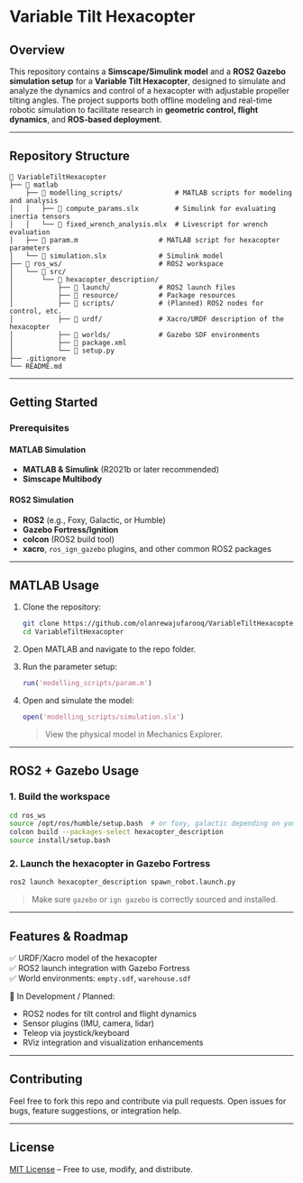 # Variable Tilt Hexacopter

## Overview

This repository contains a **Simscape/Simulink model** and a **ROS2 Gazebo simulation setup** for a **Variable Tilt Hexacopter**, designed to simulate and analyze the dynamics and control of a hexacopter with adjustable propeller tilting angles. The project supports both offline modeling and real-time robotic simulation to facilitate research in **geometric control, flight dynamics**, and **ROS-based deployment**.

---

## Repository Structure

```plaintext
📂 VariableTiltHexacopter
├── 📁 matlab
    ├── 📁 modelling_scripts/             # MATLAB scripts for modeling and analysis
│   │   ├── 📄 compute_params.slx         # Simulink for evaluating inertia tensors
│   │   └── 📄 fixed_wrench_analysis.mlx  # Livescript for wrench evaluation
│   ├── 📄 param.m                    # MATLAB script for hexacopter parameters
│   └── 📄 simulation.slx             # Simulink model
├── 📁 ros_ws/                        # ROS2 workspace
│   └── 📁 src/
│       └── 📁 hexacopter_description/
│           ├── 📁 launch/            # ROS2 launch files
│           ├── 📁 resource/          # Package resources
│           ├── 📁 scripts/           # (Planned) ROS2 nodes for control, etc.
│           ├── 📁 urdf/              # Xacro/URDF description of the hexacopter
│           ├── 📁 worlds/            # Gazebo SDF environments
│           ├── 📄 package.xml
│           └── 📄 setup.py
├── .gitignore
└── README.md
```

---

## Getting Started

### Prerequisites

#### MATLAB Simulation
- **MATLAB & Simulink** (R2021b or later recommended)
- **Simscape Multibody**

#### ROS2 Simulation
- **ROS2** (e.g., Foxy, Galactic, or Humble)
- **Gazebo Fortress/Ignition**
- **colcon** (ROS2 build tool)
- **xacro**, `ros_ign_gazebo` plugins, and other common ROS2 packages

---

## MATLAB Usage

1. Clone the repository:
   ```bash
   git clone https://github.com/olanrewajufarooq/VariableTiltHexacopter.git
   cd VariableTiltHexacopter
   ```

2. Open MATLAB and navigate to the repo folder.

3. Run the parameter setup:
   ```matlab
   run('modelling_scripts/param.m')
   ```

4. Open and simulate the model:
   ```matlab
   open('modelling_scripts/simulation.slx')
   ```

   > View the physical model in Mechanics Explorer.

---

## ROS2 + Gazebo Usage

### 1. Build the workspace
```bash
cd ros_ws
source /opt/ros/humble/setup.bash  # or foxy, galactic depending on your setup
colcon build --packages-select hexacopter_description
source install/setup.bash
```

### 2. Launch the hexacopter in Gazebo Fortress
```bash
ros2 launch hexacopter_description spawn_robot.launch.py
```

> Make sure `gazebo` or `ign gazebo` is correctly sourced and installed.
---

## Features & Roadmap

✅ URDF/Xacro model of the hexacopter  
✅ ROS2 launch integration with Gazebo Fortress  
✅ World environments: `empty.sdf`, `warehouse.sdf`  

🚧 In Development / Planned:
- ROS2 nodes for tilt control and flight dynamics
- Sensor plugins (IMU, camera, lidar)
- Teleop via joystick/keyboard
- RViz integration and visualization enhancements

---

## Contributing

Feel free to fork this repo and contribute via pull requests. Open issues for bugs, feature suggestions, or integration help.

---

## License

[MIT License](LICENSE) – Free to use, modify, and distribute.

